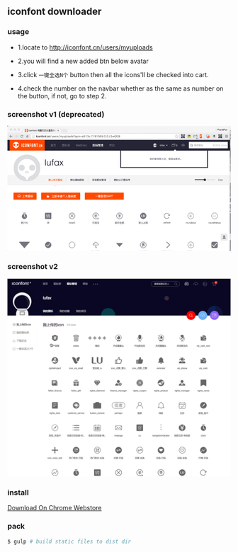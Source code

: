 iconfont downloader
---

### usage

- 1.locate to http://iconfont.cn/users/myuploads

- 2.you will find a new added btn below avatar

- 3.click `一键全选N个` button then all the icons'll be checked into cart.

- 4.check the number on the navbar whether as the same as number on the button, if not, go to step 2.


### screenshot v1 (deprecated)

![](./docs/screenshot_v1.gif)


### screenshot v2

![](./docs/screenshot_v2.gif)


### install

[Download On Chrome Webstore](https://chrome.google.com/webstore/detail/iconfont-downloader/nihpihaidfananojmddpligkjciahmei?hl=zh-CN)


### pack
```bash
$ gulp # build static files to dist dir
```






